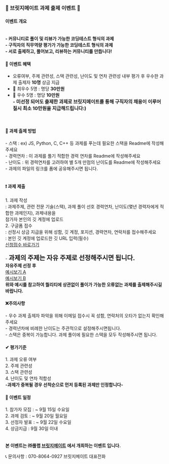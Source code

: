 
<h3>🎉 브릿지메이트 과제 출제 이벤트 🎉</h3>

<h4>이벤트 개요</h4><br>
<b>- 커뮤니티로 풀이 및 리뷰가 가능한 코딩테스트 형식의 과제</b><br>
<b>- 구직자의 직무역량 평가가 가능한 코딩테스트 형식의 과제</b><br>
<b>- 서로 출제하고, 풀어보고, 리뷰하는 커뮤니티를 만듭니다!</b><br>

<h4>🎉 이벤트 혜택</h4>

- 오류여부, 주제 관련성, 스택 관련성, 난이도 및 연차 관련성 내부 평가 후 우수한 과제 출제자 <b>10명</b> 상금 지급 <br>
- 🥇 최우수 5명 : 명당 <b>30만원</b> <br>
- 🥈 우수 5명 : 명당 <b>10만원</b> <br>
<b style="font-size:15px;">- 미선정 되어도 출제한 과제로 브릿지메이트를 통해 구직자의 채용이 이루어질시 최소 10만원을 지급해드립니다:) </b>
<br>
<h4>📑 과제 출제 방법</h4>
- 스택 : ex) JS, Python, C, C++ 등 과제를 푸는데 필요한 스택을 Readme에 작성해주세요<br>
- 경력연차 : 이 과제를 풀기 적합한 경력 연차를 Readme에 작성해주세요<br>
- 난이도 : 위 경력연차를 고려하여 별 5개 만점의 난이도를 Readme에 작성해주세요<br>
- 과제의 파일의 링크를 폼에 공유해주시면 됩니다.<br><br>

<h4>❗ 과제 제출</h4>
  1. 과제 작성<br>
  : 과제주제, 관련 전문 기술(스택), 과제 풀이 선호 경력연차, 난이도(몇년 경력자에게 적합한 과제인지), 과제내용을<br>
   참가자 본인의 깃 계정에 업로드<br>
  2. 구글폼 접수<br>
  : 선정시 상금 지급을 위해 성함, 깃 계정, 포지션, 경력연차, 연락처를 접수해주세요<br>
  : 본인 깃 계정에 업로드한 깃 URL 입력(필수)<br>
  <a href="https://forms.gle/NUjxP2zwgQYLkPUV8">신청접수 바로가기</a><br><br>
- <b style="font-size:20px">과제의 주제는 자유 주제로 선정해주시면 됩니다.</b>
  <br> <b>자유주제 선정 후</b> <br>
 <a href="https://github.com/woowacourse/java-baseball-precourse">예시보기 A</a><br>
 <a href="https://github.com/woowacourse/java-racingcar-precourse">예시보기 B</a> <br>
 <b>위와 예시를 참고하여 퀄리티에 상관없이 풀이가 가능한 오류없는 과제를 출제해주시길 바랍니다.</b>

<h4>❌주의사항</h4>
- 우수 과제 출제자 파악을 위해 이메일 접수시 꼭 성함, 연락처의 오타가 없는지 확인해주세요<br>
- 경력년차에 비례한 난이도는 주관적으로 설정해주시면됩니다.<br>
- 스택은 중복이 가능합니다. 과제 풀이에 필요한 스택을 모두 작성해주시면 됩니다. <br>

<h4>✔ 평가기준</h4>
 1. 과제 오류 여부 <br>
 2. 주제 관련성 <br>
 3. 스택 관련성 <br>
 4. 난이도 및 연차 적합성 <br>
<b>-과제가 중복될 경우 선착순으로 먼저 등록된 과제만 인정합니다-</b>
<br>
<h4>📆 이벤트 일정</h4>
1. 참가자 모집 : ~ 9월 15일 수요일<br>
2. 과제 검토 : ~ 9월 20일 월요일<br>
3. 선정자 발표 : ~ 9월 22일 수요일<br>
4. 상금지급 : 9월 30일 이내<br>
<br><br>
<b>본 이벤트는 ㈜풀랩 <a href="https://bridgemate.co.kr">브릿지메이트</a> 에서 개최하는 이벤트 입니다.</b>

📞 문의사항
: 070-8064-0927 브릿지메이트 대표전화
